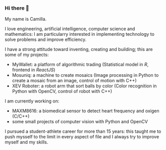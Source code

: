### Hi there 👋
My name is Camilla.

I love engineering, artificial intelligence, computer science and mathematics: I am particularry interested in implementing technology to solve problems and improve efficiency.

I have a strong attitude toward inventing, creating and building; this are some of my projects:
- MyWallet: a platform of algorithmic trading (Statistical model in *R*, frontend in *ReactJS*)
- Mosuniq: a machine to create mosaics (Image processing in Python to create a mosaic from an image, control of motion with C++)
- XEV Roboter: a robot arm that sort balls by color (Color recognition in Python with OpenCV, control of robot with C++)

I am currently working on:
- MAXM8616: a biomedical sensor to detect heart frequency and oxigen (C/C++)
- some small projects of computer vision with Python and OpenCV

I pursued a student-athlete career for more than 15 years: this taught me to push mysself to the limit in every aspect of file and I always try to improve myself and my skills.

<!--
**CamillaMazzoleni/CamillaMazzoleni** is a ✨ _special_ ✨ repository because its `README.md` (this file) appears on your GitHub profile.

Here are some ideas to get you started:

- 🔭 I’m currently working on ...
- 🌱 I’m currently learning ...
- 👯 I’m looking to collaborate on ...
- 🤔 I’m looking for help with ...
- 💬 Ask me about ...
- 📫 How to reach me: ...
- 😄 Pronouns: ...
- ⚡ Fun fact: ...
-->
